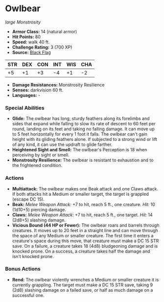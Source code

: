 # Owlbear

*large* *Monstrosity*

- **Armor Class:** 14 (natural armor)
- **Hit Points:** 80 
- **Speed:** walk 40 ft.
- **Challenge Rating:** 3 (700 XP)
- **Source:** [Black Flag](https://koboldpress.com/kpstore/product/tovrpg-pg-mv/)

| STR | DEX | CON | INT | WIS | CHA |
| --- | --- | --- | --- | --- | --- |
| +5 | +1 | +3 | -4 | +1 | -2 |

- **Damage Resistances:** Monstrosity Resilience
- **Senses:** darkvision 60 ft.
- **Languages:** -

### Special Abilities

- **Glide:** The owlbear has long, sturdy feathers along its forelimbs and sides that expand while falling to slow its rate of descent to 60 feet per round, landing on its feet and taking no falling damage. It can move up to 5 feet horizontally for every 1 foot it falls. The owlbear can't gain height with its gliding feathers alone. If subjected to a strong wind or lift of any kind, it can use the updraft to glide farther.
- **Heightened Sight and Smell:** The owlbear's Perception is 18 when perceiving by sight or smell.
- **Monstrosity Resilience:** The owlbear is resistant to exhaustion and to the frightened condition.

### Actions

- **Multiattack:** The owlbear makes one Beak attack and one Claws attack. If both attacks hit a Medium or smaller target, the target is grappled (escape DC 15).
- **Beak:** _Melee Weapon Attack:_ +7 to hit, reach 5 ft., one creature. _Hit:_ 10 (1d10+5) piercing damage.
- **Claws:** _Melee Weapon Attack:_ +7 to hit, reach 5 ft., one target. _Hit:_ 14 (2d8+5) slashing damage.
- **Vicious Bound (44 HP or Fewer):** The owlbear roars and barrels through creatures. It moves up to 20 feet in a straight line and can move through the space of any Medium or smaller creature. The first time it enters a creature's space during this move, that creature must make a DC 15 STR save. On a failure, a creature takes 18 (4d8) bludgeoning damage and is knocked prone. On a success, a creature takes half the damage and isn't knocked prone.

### Bonus Actions

- **Rend:** The owlbear violently wrenches a Medium or smaller creature it is currently grappling. The target must make a DC 15 STR save, taking 9 (2d8) slashing damage on a failed save, or half as much damage on a successful one.

